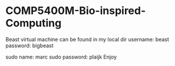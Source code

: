 # COMP5400M-Bio-inspired-Computing
Beast virtual machine can be found in my local dir
username: beast
password: bigbeast

sudo name: marc
sudo password: plaijk
Enjoy
